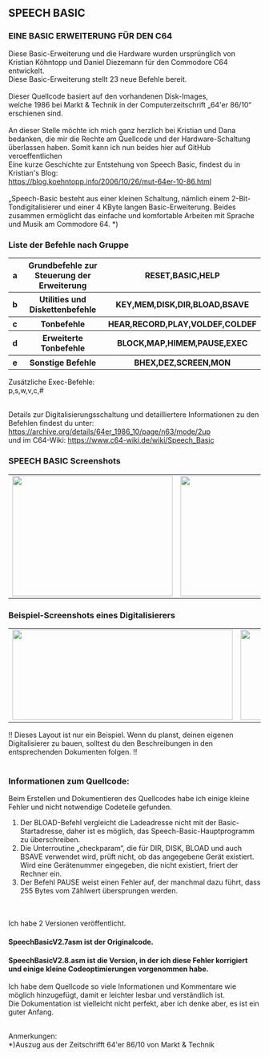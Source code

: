 <body>

## SPEECH BASIC

### EINE BASIC ERWEITERUNG FÜR DEN C64

Diese Basic-Erweiterung und die Hardware wurden ursprünglich von Kristian Köhntopp und Daniel Diezemann für den Commodore C64 entwickelt.<br />
Diese Basic-Erweiterung stellt 23 neue Befehle bereit.<br />
<br />
Dieser Quellcode basiert auf den vorhandenen Disk-Images,<br />
welche 1986 bei Markt & Technik in der Computerzeitschrift „64'er 86/10“ erschienen sind.
<br />
<br />
An dieser Stelle möchte ich mich ganz herzlich bei Kristian und Dana bedanken, die mir die Rechte am Quellcode und der Hardware-Schaltung überlassen haben. Somit kann ich nun beides hier auf GitHub veroeffentlichen<br />
Eine kurze Geschichte zur Entstehung von Speech Basic, findest du in Kristian's Blog:<br />
https://blog.koehntopp.info/2006/10/26/mut-64er-10-86.html
<br />
<br />
„Speech-Basic besteht aus einer kleinen Schaltung, nämlich einem 2-Bit-Tondigitalisierer und einer 4 KByte langen Basic-Erweiterung. Beides zusammen ermöglicht das einfache und komfortable Arbeiten mit Sprache und Musik am Commodore 64. *)<br />


### Liste der Befehle nach Gruppe

<div align="left">
<table border="0" cellpadding="6" width="600">
 <tr>
  <th>a</th>
  <th>Grundbefehle zur Steuerung der Erweiterung</th>
  <th>RESET,BASIC,HELP</th>
 </tr><tr>
 <tr>
  <th>b</th>
  <th>Utilities und Diskettenbefehle</th>
  <th>KEY,MEM,DISK,DIR,BLOAD,BSAVE</th>
 </tr><tr>
  <tr>
  <th>c</th>
  <th>Tonbefehle</th>
  <th>HEAR,RECORD,PLAY,VOLDEF,COLDEF</th>
 </tr><tr>
  <tr>
  <th>d</th>
  <th>Erweiterte Tonbefehle</th>
  <th>BLOCK,MAP,HIMEM,PAUSE,EXEC</th>
 </tr><tr>
  <tr>
  <th>e</th>
  <th>Sonstige Befehle</th>
  <th>BHEX,DEZ,SCREEN,MON</th>
 </tr><tr>
</table>
</div>


Zusätzliche Exec-Befehle:<br />
p,s,w,v,c,#
<br />
<br />

Details zur Digitalisierungsschaltung und detailliertere Informationen zu den Befehlen findest du unter: https://archive.org/details/64er_1986_10/page/n63/mode/2up <br />
und im C64-Wiki: https://www.c64-wiki.de/wiki/Speech_Basic <br />


### SPEECH BASIC Screenshots<br />
<div align="left">
<table border="0" cellpadding="6" width="600">
 <tr>
  <td align="center"><img src="https://github.com/LeshanDaFo/C64-Speech-Basic/assets/97148663/e5a720d4-59c6-47f7-a286-d7bd7b8e06c7" width="320" height="240"></td>
  <td align="center"><img src="https://github.com/LeshanDaFo/C64-Speech-Basic/assets/97148663/e5bc1f5f-b2b6-4cd0-ac3a-545b3b69063f" width="320" height="240"></td>
 </tr>
</table>
</div>

### Beispiel-Screenshots eines Digitalisierers<br />
<div align="left">
<table border="0" cellpadding="6">
 <tr>
  <td align="center"><img src="https://github.com/LeshanDaFo/C64-Speech-Basic/assets/97148663/67fb171c-8fec-40c8-8c68-34f8ae4ab02e" width="440" height="180"></td>
  <td align="center"><img src="https://github.com/LeshanDaFo/C64-Speech-Basic/assets/97148663/1ce12357-e1bb-4ff1-b7b6-869174333874" width="200" height="180"></td>
 </tr>
</table>
</div>
!! Dieses Layout ist nur ein Beispiel. Wenn du planst, deinen eigenen Digitalisierer zu bauen, solltest du den Beschreibungen in den entsprechenden Dokumenten folgen. !!
<br />
<br />

### Informationen zum Quellcode:

Beim Erstellen und Dokumentieren des Quellcodes habe ich einige kleine Fehler und nicht notwendige Codeteile gefunden.<br />

1. Der BLOAD-Befehl vergleicht die Ladeadresse nicht mit der Basic-Startadresse, daher ist es möglich, das Speech-Basic-Hauptprogramm zu überschreiben.<br />
2. Die Unterroutine „checkparam“, die für DIR, DISK, BLOAD und auch BSAVE verwendet wird, prüft nicht, ob das angegebene Gerät existiert. Wird eine Gerätenummer eingegeben, die nicht existiert, friert der Rechner ein.<br />
3. Der Befehl PAUSE weist einen Fehler auf, der manchmal dazu führt, dass 255 Bytes vom Zählwert übersprungen werden.
<br />
<br />
Ich habe 2 Versionen veröffentlicht.

#### SpeechBasicV2.7asm ist der Originalcode.
#### SpeechBasicV2.8.asm ist die Version, in der ich diese Fehler korrigiert und einige kleine Codeoptimierungen vorgenommen habe.<br />

Ich habe dem Quellcode so viele Informationen und Kommentare wie möglich hinzugefügt, damit er leichter lesbar und verständlich ist.<br />
Die Dokumentation ist vielleicht nicht perfekt, aber ich denke aber, es ist ein guter Anfang.<br />

<br />
Anmerkungen:
<br />
*)Auszug aus der Zeitschrifft 64'er 86/10 von Markt & Technik
</body>




